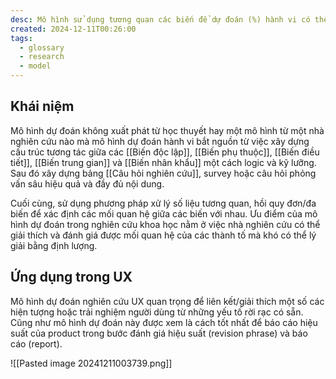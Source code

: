 ```yaml
---
desc: Mô hình sử dụng tương quan các biến để dự đoán (%) hành vi có thể xảy ra
created: 2024-12-11T00:26:00
tags:
  - glossary
  - research
  - model
---
```

## Khái niệm

Mô hình dự đoán không xuất phát từ học thuyết hay một mô hình từ một nhà nghiên cứu nào mà mô hình dự đoán hành vi bắt nguồn từ việc xây dựng cấu trúc tương tác giữa các [[Biến độc lập]], [[Biến phụ thuộc]], [[Biến điều tiết]], [[Biến trung gian]] và [[Biến nhân khẩu]] một cách logic và kỹ lưỡng. Sau đó xây dựng bảng [[Câu hỏi nghiên cứu]], survey hoặc câu hỏi phỏng vấn sâu hiệu quả và đầy đủ nội dung.

Cuối cùng, sử dụng phương pháp xử lý số liệu tương quan, hồi quy đơn/đa biến để xác định các mối quan hệ giữa các biến với nhau. Ưu điểm của mô hình dự đoán trong nghiên cứu khoa học nằm ở việc nhà nghiên cứu có thể giải thích và đánh giá được mối quan hệ của các thành tố mà khó có thể lý giải bằng định lượng.

## Ứng dụng trong UX

Mô hình dự đoán nghiên cứu UX quan trọng để liên kết/giải thích một số các hiện tượng hoặc trải nghiệm người dùng từ những yếu tố rời rạc có sẵn. Cũng như mô hình dự đoán này được xem là cách tốt nhất để báo cáo hiệu suất của product trong bước đánh giá hiệu suất (revision phrase) và báo cáo (report).

![[Pasted image 20241211003739.png]]